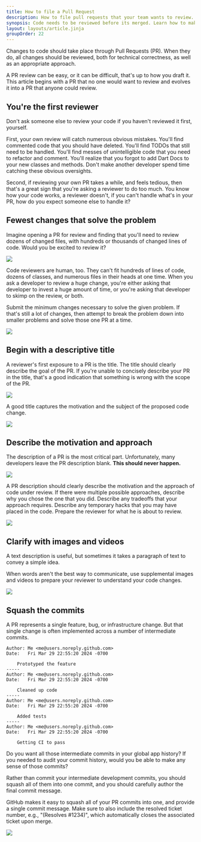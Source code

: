 ```yaml
---
title: How to file a Pull Request
description: How to file pull requests that your team wants to review.
synopsis: Code needs to be reviewed before its merged. Learn how to make that process easier on your team.
layout: layouts/article.jinja
groupOrder: 22
---
```

Changes to code should take place through Pull Requests (PR). When they do, all changes should be reviewed,
both for technical correctness, as well as an appropriate approach.

A PR review can be easy, or it can be difficult, that's up to how you draft it. This article
begins with a PR that no one would want to review and evolves it into a PR that anyone could review.

## You're the first reviewer
Don't ask someone else to review your code if you haven't reviewed it first, yourself.

First, your own review will catch numerous obvious mistakes. You'll find commented code that you
should have deleted. You'll find TODOs that still need to be handled. You'll find messes of
unintelligible code that you need to refactor and comment. You'll realize that you forgot to add
Dart Docs to your new classes and methods. Don't make another developer spend time catching these
obvious oversights.

Second, if reviewing your own PR takes a while, and feels tedious, then that's a great sign that
you're asking a reviewer to do too much. You know how your code works, a reviewer doesn't, if you
can't handle what's in your PR, how do you expect someone else to handle it?

## Fewest changes that solve the problem
Imagine opening a PR for review and finding that you'll need to review dozens of changed files, with
hundreds or thousands of changed lines of code. Would you be excited to review it?

![](/images/articles/operations/how-to-file-a-pull-request/large-pr.png)

Code reviewers are human, too. They can't fit hundreds of lines of code, dozens of classes, and
numerous files in their heads at one time. When you ask a developer to review a huge change, you're
either asking that developer to invest a huge amount of time, or you're asking that developer to
skimp on the review, or both.

Submit the minimum changes necessary to solve the given problem. If that's still a lot of changes,
then attempt to break the problem down into smaller problems and solve those one PR at a time.

![](/images/articles/operations/how-to-file-a-pull-request/small-pr.png)

## Begin with a descriptive title
A reviewer's first exposure to a PR is the title. The title should clearly describe the goal of
the PR. If you're unable to concisely describe your PR in the title, that's a good indication
that something is wrong with the scope of the PR.

![](/images/articles/operations/how-to-file-a-pull-request/bad-title.png)

A good title captures the motivation and the subject of the proposed code change.

![](/images/articles/operations/how-to-file-a-pull-request/good-title.png)

## Describe the motivation and approach
The description of a PR is the most critical part. Unfortunately, many developers leave the PR 
description blank. **This should never happen.**

![](/images/articles/operations/how-to-file-a-pull-request/empty-description.png)

A PR description should clearly describe the motivation and the approach of code under review. If
there were multiple possible approaches, describe why you chose the one that you did. Describe any
tradeoffs that your approach requires. Describe any temporary hacks that you may have placed in the
code. Prepare the reviewer for what he is about to review.

![](/images/articles/operations/how-to-file-a-pull-request/good-description.png)

## Clarify with images and videos
A text description is useful, but sometimes it takes a paragraph of text to convey a simple idea.

When words aren't the best way to communicate, use supplemental images and videos to prepare your
reviewer to understand your code changes.

![](/images/articles/operations/how-to-file-a-pull-request/description-with-video.png)

## Squash the commits
A PR represents a single feature, bug, or infrastructure change. But that single change is often
implemented across a number of intermediate commits.

```
Author: Me <me@users.noreply.github.com>
Date:   Fri Mar 29 22:55:20 2024 -0700

    Prototyped the feature
-----
Author: Me <me@users.noreply.github.com>
Date:   Fri Mar 29 22:55:20 2024 -0700

    Cleaned up code
-----
Author: Me <me@users.noreply.github.com>
Date:   Fri Mar 29 22:55:20 2024 -0700

    Added tests
-----
Author: Me <me@users.noreply.github.com>
Date:   Fri Mar 29 22:55:20 2024 -0700

    Getting CI to pass
```

Do you want all those intermediate commits in your global app history? If you needed to audit your
commit history, would you be able to make any sense of those commits?

Rather than commit your intermediate development commits, you should squash all of them into one
commit, and you should carefully author the final commit message.

GitHub makes it easy to squash all of your PR commits into one, and provide a single commit
message. Make sure to also include the resolved ticket number, e.g., "(Resolves #1234)", which
automatically closes the associated ticket upon merge.

![](/images/articles/operations/how-to-file-a-pull-request/squash-and-merge.png)
